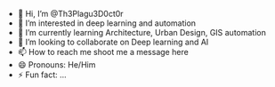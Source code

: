 - 👋 Hi, I’m @Th3Plagu3D0ct0r
- 👀 I’m interested in deep learning and automation
- 🌱 I’m currently learning Architecture, Urban Design, GIS automation
- 💞️ I’m looking to collaborate on Deep learning and AI
- 📫 How to reach me shoot me a message here
- 😄 Pronouns: He/Him
- ⚡ Fun fact: ...

<!---
Th3Plagu3D0ct0r/Th3Plagu3D0ct0r is a ✨ special ✨ repository because its `README.md` (this file) appears on your GitHub profile.
You can click the Preview link to take a look at your changes.
--->
